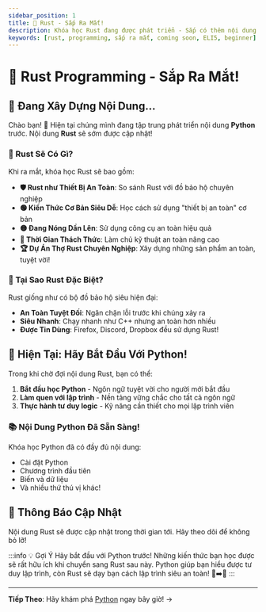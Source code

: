 ```yaml
---
sidebar_position: 1
title: 🦀 Rust - Sắp Ra Mắt!
description: Khóa học Rust đang được phát triển - Sắp có thêm nội dung tuyệt vời!
keywords: [rust, programming, sắp ra mắt, coming soon, ELI5, beginner]
---
```


# 🦀 Rust Programming - Sắp Ra Mắt!

## 🚧 Đang Xây Dựng Nội Dung...

Chào bạn! 👋 Hiện tại chúng mình đang tập trung phát triển nội dung **Python** trước. Nội dung **Rust** sẽ sớm được cập nhật!

### 🎯 Rust Sẽ Có Gì?

Khi ra mắt, khóa học Rust sẽ bao gồm:

- **🛡️ Rust như Thiết Bị An Toàn**: So sánh Rust với đồ bảo hộ chuyên nghiệp
- **🟢 Kiến Thức Cơ Bản Siêu Dễ**: Học cách sử dụng "thiết bị an toàn" cơ bản
- **🟡 Đang Nóng Dần Lên**: Sử dụng công cụ an toàn hiệu quả
- **🔴 Thời Gian Thách Thức**: Làm chủ kỹ thuật an toàn nâng cao
- **🏆 Dự Án Thợ Rust Chuyên Nghiệp**: Xây dựng những sản phẩm an toàn, tuyệt vời!

### 🦀 Tại Sao Rust Đặc Biệt?

Rust giống như có bộ đồ bảo hộ siêu hiện đại:
- **An Toàn Tuyệt Đối**: Ngăn chặn lỗi trước khi chúng xảy ra
- **Siêu Nhanh**: Chạy nhanh như C++ nhưng an toàn hơn nhiều
- **Được Tin Dùng**: Firefox, Discord, Dropbox đều sử dụng Rust!

## 🐍 Hiện Tại: Hãy Bắt Đầu Với Python!

Trong khi chờ đợi nội dung Rust, bạn có thể:

1. **Bắt đầu học Python** - Ngôn ngữ tuyệt vời cho người mới bắt đầu
2. **Làm quen với lập trình** - Nền tảng vững chắc cho tất cả ngôn ngữ
3. **Thực hành tư duy logic** - Kỹ năng cần thiết cho mọi lập trình viên

### 📚 Nội Dung Python Đã Sẵn Sàng!

Khóa học Python đã có đầy đủ nội dung:
- Cài đặt Python
- Chương trình đầu tiên
- Biến và dữ liệu
- Và nhiều thứ thú vị khác!

## 🔔 Thông Báo Cập Nhật

Nội dung Rust sẽ được cập nhật trong thời gian tới. Hãy theo dõi để không bỏ lỡ!

:::info 💡 Gợi Ý
Hãy bắt đầu với Python trước! Những kiến thức bạn học được sẽ rất hữu ích khi chuyển sang Rust sau này. Python giúp bạn hiểu được tư duy lập trình, còn Rust sẽ dạy bạn cách lập trình siêu an toàn! 🐍➡️🦀
:::

---

**Tiếp Theo**: Hãy khám phá [Python](/docs-python/intro) ngay bây giờ! →
